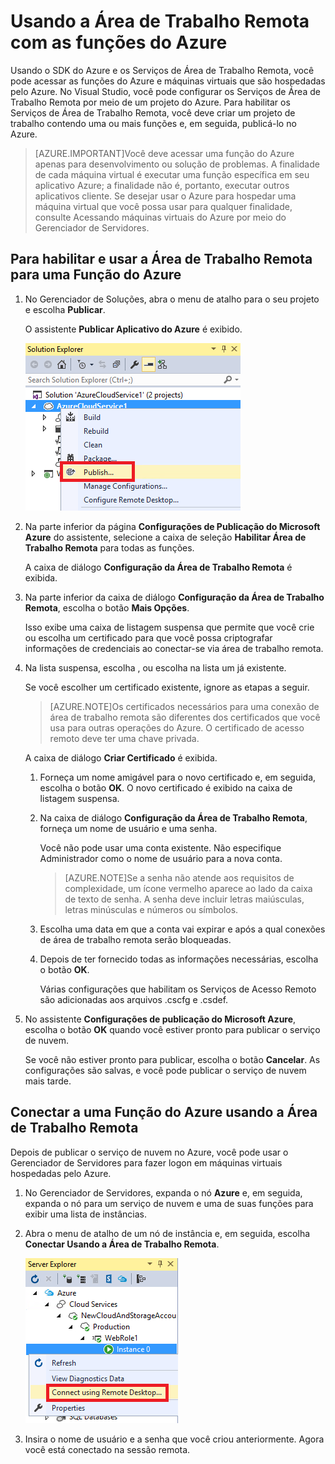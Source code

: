 <properties 
   pageTitle="Usando a Área de Trabalho Remota com as funções do Azure"
	description="Usando a Área de Trabalho Remota com as funções do Azure"
	services="visual-studio-online"
	documentationCenter="na"
	authors="kempb"
	manager="douge"
	editor="tlee"/>
<tags 
   ms.service="multiple"
	ms.devlang="multiple"
	ms.topic="article"
	ms.tgt_pltfrm="na"
	ms.workload="na"
	ms.date="08/24/2015"
	ms.author="kempb"/>

# Usando a Área de Trabalho Remota com as funções do Azure

Usando o SDK do Azure e os Serviços de Área de Trabalho Remota, você pode acessar as funções do Azure e máquinas virtuais que são hospedadas pelo Azure. No Visual Studio, você pode configurar os Serviços de Área de Trabalho Remota por meio de um projeto do Azure. Para habilitar os Serviços de Área de Trabalho Remota, você deve criar um projeto de trabalho contendo uma ou mais funções e, em seguida, publicá-lo no Azure.

>[AZURE.IMPORTANT]Você deve acessar uma função do Azure apenas para desenvolvimento ou solução de problemas. A finalidade de cada máquina virtual é executar uma função específica em seu aplicativo Azure; a finalidade não é, portanto, executar outros aplicativos cliente. Se desejar usar o Azure para hospedar uma máquina virtual que você possa usar para qualquer finalidade, consulte Acessando máquinas virtuais do Azure por meio do Gerenciador de Servidores.

## Para habilitar e usar a Área de Trabalho Remota para uma Função do Azure

1. No Gerenciador de Soluções, abra o menu de atalho para o seu projeto e escolha **Publicar**.

    O assistente **Publicar Aplicativo do Azure** é exibido.

    ![Publicar o comando para um projeto de Serviço de Nuvem](./media/vs-azure-tools-remote-desktop-roles/IC799161.png)

1. Na parte inferior da página **Configurações de Publicação do Microsoft Azure** do assistente, selecione a caixa de seleção **Habilitar Área de Trabalho Remota** para todas as funções.

    A caixa de diálogo **Configuração da Área de Trabalho Remota** é exibida.

1. Na parte inferior da caixa de diálogo **Configuração da Área de Trabalho Remota**, escolha o botão **Mais Opções**.
 
    Isso exibe uma caixa de listagem suspensa que permite que você crie ou escolha um certificado para que você possa criptografar informações de credenciais ao conectar-se via área de trabalho remota.

1. Na lista suspensa, escolha **<Create>**, ou escolha na lista um já existente.

    Se você escolher um certificado existente, ignore as etapas a seguir.

    >[AZURE.NOTE]Os certificados necessários para uma conexão de área de trabalho remota são diferentes dos certificados que você usa para outras operações do Azure. O certificado de acesso remoto deve ter uma chave privada.

    A caixa de diálogo **Criar Certificado** é exibida.

    1. Forneça um nome amigável para o novo certificado e, em seguida, escolha o botão **OK**. O novo certificado é exibido na caixa de listagem suspensa.

    1. Na caixa de diálogo **Configuração da Área de Trabalho Remota**, forneça um nome de usuário e uma senha.
    
        Você não pode usar uma conta existente. Não especifique Administrador como o nome de usuário para a nova conta.

        >[AZURE.NOTE]Se a senha não atende aos requisitos de complexidade, um ícone vermelho aparece ao lado da caixa de texto de senha. A senha deve incluir letras maiúsculas, letras minúsculas e números ou símbolos.

    1. Escolha uma data em que a conta vai expirar e após a qual conexões de área de trabalho remota serão bloqueadas.

    1. Depois de ter fornecido todas as informações necessárias, escolha o botão **OK**.
    
        Várias configurações que habilitam os Serviços de Acesso Remoto são adicionadas aos arquivos .cscfg e .csdef.

1. No assistente **Configurações de publicação do Microsoft Azure**, escolha o botão **OK** quando você estiver pronto para publicar o serviço de nuvem.

    Se você não estiver pronto para publicar, escolha o botão **Cancelar**. As configurações são salvas, e você pode publicar o serviço de nuvem mais tarde.

## Conectar a uma Função do Azure usando a Área de Trabalho Remota

Depois de publicar o serviço de nuvem no Azure, você pode usar o Gerenciador de Servidores para fazer logon em máquinas virtuais hospedadas pelo Azure.

1. No Gerenciador de Servidores, expanda o nó **Azure** e, em seguida, expanda o nó para um serviço de nuvem e uma de suas funções para exibir uma lista de instâncias.

1. Abra o menu de atalho de um nó de instância e, em seguida, escolha **Conectar Usando a Área de Trabalho Remota**.

    ![Conectando-se via área de trabalho remota](./media/vs-azure-tools-remote-desktop-roles/IC799162.png)

1. Insira o nome de usuário e a senha que você criou anteriormente. Agora você está conectado na sessão remota.

<!---HONumber=August15_HO9-->
